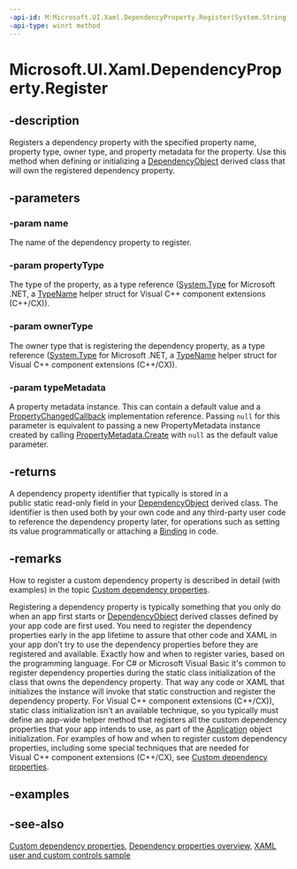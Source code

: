 ```yaml
---
-api-id: M:Microsoft.UI.Xaml.DependencyProperty.Register(System.String,Windows.UI.Xaml.Interop.TypeName,Windows.UI.Xaml.Interop.TypeName,Microsoft.UI.Xaml.PropertyMetadata)
-api-type: winrt method
---
```


<!-- Method syntax
public Microsoft.UI.Xaml.DependencyProperty Register(System.String name, Windows.UI.Xaml.Interop.TypeName propertyType, Windows.UI.Xaml.Interop.TypeName ownerType, Microsoft.UI.Xaml.PropertyMetadata typeMetadata)
-->

# Microsoft.UI.Xaml.DependencyProperty.Register

## -description

Registers a dependency property with the specified property name, property type, owner type, and property metadata for the property. Use this method when defining or initializing a [DependencyObject](dependencyobject.md) derived class that will own the registered dependency property.

## -parameters

### -param name

The name of the dependency property to register.

### -param propertyType

The type of the property, as a type reference ([System.Type](/dotnet/api/system.type?view=dotnet-uwp-10.0&preserve-view=true) for Microsoft .NET, a [TypeName](/uwp/api/windows.ui.xaml.interop.typename) helper struct for Visual C++ component extensions (C++/CX)).

### -param ownerType

The owner type that is registering the dependency property, as a type reference ([System.Type](/dotnet/api/system.type?view=dotnet-uwp-10.0&preserve-view=true) for Microsoft .NET, a [TypeName](/uwp/api/windows.ui.xaml.interop.typename) helper struct for Visual C++ component extensions (C++/CX)).

### -param typeMetadata

A property metadata instance. This can contain a default value and a [PropertyChangedCallback](propertychangedcallback.md) implementation reference. Passing `null` for this parameter is equivalent to passing a new PropertyMetadata instance created by calling [PropertyMetadata.Create](propertymetadata_create_1683336252.md) with `null` as the default value parameter.

## -returns

A dependency property identifier that typically is stored in a public static read-only field in your [DependencyObject](dependencyobject.md) derived class. The identifier is then used both by your own code and any third-party user code to reference the dependency property later, for operations such as setting its value programmatically or attaching a [Binding](../microsoft.ui.xaml.data/binding.md) in code.

## -remarks

How to register a custom dependency property is described in detail (with examples) in the topic [Custom dependency properties](/windows/uwp/xaml-platform/custom-dependency-properties).

Registering a dependency property is typically something that you only do when an app first starts or [DependencyObject](dependencyobject.md) derived classes defined by your app code are first used. You need to register the dependency properties early in the app lifetime to assure that other code and XAML in your app don't try to use the dependency properties before they are registered and available. Exactly how and when to register varies, based on the programming language. For C# or Microsoft Visual Basic it's common to register dependency properties during the static class initialization of the class that owns the dependency property. That way any code or XAML that initializes the instance will invoke that static construction and register the dependency property. For Visual C++ component extensions (C++/CX)), static class initialization isn't an available technique, so you typically must define an app-wide helper method that registers all the custom dependency properties that your app intends to use, as part of the [Application](application.md) object initialization. For examples of how and when to register custom dependency properties, including some special techniques that are needed for Visual C++ component extensions (C++/CX), see [Custom dependency properties](/windows/uwp/xaml-platform/custom-dependency-properties).

## -examples

## -see-also

[Custom dependency properties](/windows/uwp/xaml-platform/custom-dependency-properties), [Dependency properties overview](/windows/uwp/xaml-platform/dependency-properties-overview), [XAML user and custom controls sample](https://github.com/microsoftarchive/msdn-code-gallery-microsoft/tree/master/Official%20Windows%20Platform%20Sample/Windows%208.1%20Store%20app%20samples/99866-Windows%208.1%20Store%20app%20samples/XAML%20user%20and%20custom%20controls%20sample)
